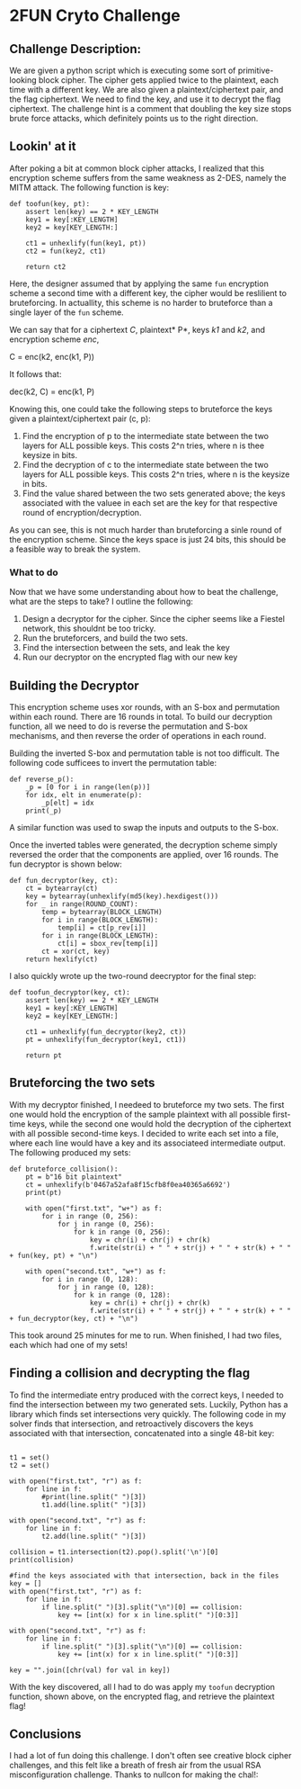 # 2FUN Cryto Challenge

## Challenge Description:

We are given a python script which is executing some sort of primitive-looking block cipher. The cipher gets applied twice to the plaintext, each time with a different key. We are also given a plaintext/ciphertext pair, and the flag ciphertext. We need to find the key, and use it to decrypt the flag ciphertext. The challenge hint is a comment that doubling the key size stops brute force attacks, which definitely points us to the right direction. 

## Lookin' at it

After poking a bit at common block cipher attacks, I realized that this encryption scheme suffers from the same weakness as 2-DES, namely the MITM attack. The following function is key:

```
def toofun(key, pt):
    assert len(key) == 2 * KEY_LENGTH
    key1 = key[:KEY_LENGTH]
    key2 = key[KEY_LENGTH:]

    ct1 = unhexlify(fun(key1, pt))
    ct2 = fun(key2, ct1)

    return ct2

```

Here, the designer assumed that by applying the same `fun` encryption scheme a second time with a different key, the cipher would be reslilient to bruteforcing. In actuallity, this scheme is no harder to bruteforce than a single layer of the `fun` scheme.

We can say that for a ciphertext *C*, plaintext* P*, keys *k1* and *k2*, and encryption scheme *enc*,

C = enc(k2, enc(k1, P))

It follows that:

dec(k2, C) = enc(k1, P)

Knowing this, one could take the following steps to bruteforce the keys given a plaintext/ciphertext pair (c, p):

1. Find the encryption of p to the intermediate state between the two layers for ALL possible keys. This costs 2^n tries, where n is thee keysize in bits.
2. Find the decryption of c to the intermediate state between the two layers for ALL possible keys. This costs 2^n tries, where n is the keysize in bits.
3. Find the value shared between the two sets generated above; the keys associated with the valuee in each set are the key for that respective round of encryption/decryption.

As you can see, this is not much harder than bruteforcing a sinle round of the encryption scheme. Since the keys space is just 24 bits, this should be a feasible way to break the system.

### What to do ###

Now that we have some understanding about how to beat the challenge, what are the steps to take? I outline the following:

1. Design a decryptor for the cipher. Since the cipher seems like a Fiestel network, this shouldnt be too tricky.
2. Run the bruteforcers, and build the two sets.
3. Find the intersection between the sets, and leak the key
4. Run our decryptor on the encrypted flag with our new key


## Building the Decryptor

This encryption scheme uses xor rounds, with an S-box and permutation within each round. There are 16 rounds in total. To build our decryption function, all we need to do is reverse the permutation and S-box mechanisms, and then reverse the order of operations in each round. 

Building the inverted S-box and permutation table is not too difficult. The following code sufficees to invert the permutation table:

```
def reverse_p():
    _p = [0 for i in range(len(p))]
    for idx, elt in enumerate(p):
        _p[elt] = idx
    print(_p)
```

A similar function was used to swap the inputs and outputs to the S-box. 

Once the inverted tables were generated, the decryption scheme simply reversed the order that the components are applied, over 16 rounds. The fun decryptor is shown below:

```
def fun_decryptor(key, ct):
    ct = bytearray(ct)
    key = bytearray(unhexlify(md5(key).hexdigest()))
    for _ in range(ROUND_COUNT):
        temp = bytearray(BLOCK_LENGTH)
        for i in range(BLOCK_LENGTH):
            temp[i] = ct[p_rev[i]]
        for i in range(BLOCK_LENGTH):
            ct[i] = sbox_rev[temp[i]]
        ct = xor(ct, key)
    return hexlify(ct)
```

I also quickly wrote up the two-round deecryptor for the final step:

```
def toofun_decryptor(key, ct):
    assert len(key) == 2 * KEY_LENGTH
    key1 = key[:KEY_LENGTH]
    key2 = key[KEY_LENGTH:]

    ct1 = unhexlify(fun_decryptor(key2, ct))
    pt = unhexlify(fun_decryptor(key1, ct1))

    return pt
```

## Bruteforcing the two sets

With my decryptor finished, I needeed to bruteforce my two sets. The first one would hold the encryption of the sample plaintext with all possible first-time keys, while the second one would hold the decryption of the ciphertext with all possible second-time keys. I decided to write each set into a file, where each line would have a key and its associateed intermediate output. The following produced my sets:

```    
def bruteforce_collision():
    pt = b"16 bit plaintext"
    ct = unhexlify(b'0467a52afa8f15cfb8f0ea40365a6692')
    print(pt)

    with open("first.txt", "w+") as f:
        for i in range (0, 256):
            for j in range (0, 256):
                for k in range (0, 256):
                    key = chr(i) + chr(j) + chr(k)
                    f.write(str(i) + " " + str(j) + " " + str(k) + " " + fun(key, pt) + "\n")

    with open("second.txt", "w+") as f:
        for i in range (0, 128):
            for j in range (0, 128):
                for k in range (0, 128):
                    key = chr(i) + chr(j) + chr(k)
                    f.write(str(i) + " " + str(j) + " " + str(k) + " " + fun_decryptor(key, ct) + "\n")
```

This took around 25 minutes for me to run. When finished, I had two files, each which had one of my sets!

## Finding a collision and decrypting the flag

To find the intermediate entry produced with the correct keys, I needed to find the intersection between my two generated sets. Luckily, Python has a library which finds set intersections very quickly. The following code in my solver finds that intersection, and retroactively discovers the keys associated with that intersection, concatenated into a single 48-bit key:

```

t1 = set()
t2 = set()

with open("first.txt", "r") as f:
    for line in f:
        #print(line.split(" ")[3])
        t1.add(line.split(" ")[3])

with open("second.txt", "r") as f:
    for line in f:
        t2.add(line.split(" ")[3]) 

collision = t1.intersection(t2).pop().split('\n')[0]
print(collision)

#find the keys associated with that intersection, back in the files
key = []
with open("first.txt", "r") as f:
    for line in f:
        if line.split(" ")[3].split("\n")[0] == collision:
            key += [int(x) for x in line.split(" ")[0:3]]

with open("second.txt", "r") as f:
    for line in f:
        if line.split(" ")[3].split("\n")[0] == collision:
            key += [int(x) for x in line.split(" ")[0:3]]

key = "".join([chr(val) for val in key])
```

With the key discovered, all I had to do was apply my `toofun` decryption function, shown above, on the encrypted flag, and retrieve the plaintext flag!

## Conclusions

I had a lot of fun doing this challenge. I don't often see creative block cipher challenges, and this felt like a breath of fresh air from the usual RSA misconfiguration challenge. Thanks to nullcon for making the chal!:
